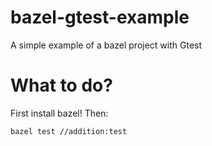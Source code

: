 # bazel-gtest-example
A simple example of a bazel project with Gtest

# What to do?
First install bazel! Then:

```
bazel test //addition:test
```
